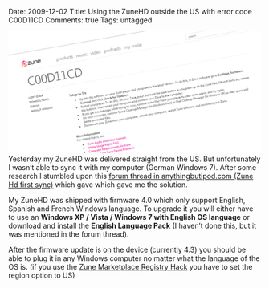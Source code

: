 Date: 2009-12-02
Title: Using the ZuneHD outside the US with error code C00D11CD
Comments: true
Tags: untagged

<p><img title="zunehd_error_c00d11cd" alt="zunehd_error_c00d11cd" src="/assets/images/zunehd_error_c00d11cd.png" /> Yesterday
    my ZuneHD was delivered straight from the US. But unfortunately I wasn’t able to sync it with my computer (German
    Windows 7). After some research I stumbled upon this <a
        href="https://www.anythingbutipod.com/forum/showthread.php?p=400108">forum thread in anythingbutipod.com (Zune Hd
        first sync)</a> which gave which gave me the solution.</p>
<p>My ZuneHD was shipped with firmware 4.0 which only support English, Spanish and French Windows language. To upgrade
    it you will either have to use an <strong>Windows XP / Vista / Windows 7 with English OS language</strong> or
    download and install the <strong>English Language Pack</strong> (I haven’t done this, but it was mentioned in the
    forum thread).</p>
<p>After the firmware update is on the device (currently 4.3) you should be able to plug it in any Windows computer no
    matter what the language of the OS is. (if you use the <a
        href="https://www.withinwindows.com/2009/09/17/restore-zune-4-0s-missing-features/?utm_source=feedburner&amp;utm_medium=feed&amp;utm_campaign=Feed:+WithinWindows+(Within+Windows)&amp;utm_content=Google+Reader">Zune
        Marketplace Registry Hack</a> you have to set the region option to US)</p>
